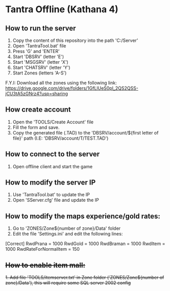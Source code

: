 # Tantra Offline (Kathana 4)

## How to run the server

1. Copy the content of this repository into the path 'C:/Server'
2. Open 'TantraTool.bat' file
3. Press 'G' and 'ENTER'
4. Start 'DBSRV' (letter 'E')
5. Start 'MSGSRV' (letter 'X')
6. Start 'CHATSRV' (letter 'Y')
7. Start Zones (letters 'A-S')

F.Y.I: Download all the zones using the following link: https://drive.google.com/drive/folders/1GfLlUeS0pl_2QS2QSS-jCU3tA5zGNrz4?usp=sharing

## How create account

1. Open the 'TOOLS/Create Account' file
2. Fill the form and save.
3. Copy the generated file (.TAD) to the 'DBSRV/account/${first letter of file}' path (I.E: 'DBSRV/account/T/TEST.TAD')

## How to connect to the server

1. Open offline client and start the game 

## How to modify the server IP

1. Use 'TantraTool.bat' to update the IP
2. Open 'SServer.cfg' file and update the IP

## How to modify the maps experience/gold rates:

1. Go to 'ZONES/Zone${number of zone}/Data' folder
2. Edit the file 'Settings.ini' and edit the following lines:

  [Correct]
  RwdPrana 	= 1000
  RwdGold		= 1000
  RwdBraman	= 1000
  RwdItem	 	= 1000
  RwdRateForNormalItem = 150

## ~~How to enable item mall:~~

~~1. Add file 'TOOLS/itemserver.txt' in Zone folder ('ZONES/Zone${number of zone}/Data'), this will require some SQL server 2002 config~~
